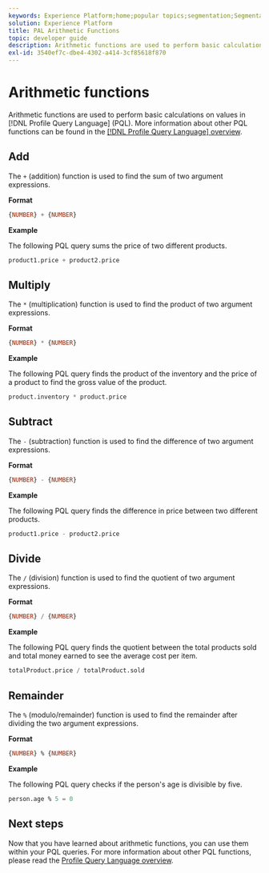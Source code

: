 ```yaml
---
keywords: Experience Platform;home;popular topics;segmentation;Segmentation;Segmentation Service;pql;PQL;Profile Query Language;arithmetic functions;arithmetic;
solution: Experience Platform
title: PAL Arithmetic Functions
topic: developer guide
description: Arithmetic functions are used to perform basic calculations on values in Profile Query Language (PQL).
exl-id: 3540ef7c-dbe4-4302-a414-3cf85618f870
---
```

# Arithmetic functions

Arithmetic functions are used to perform basic calculations on values in [!DNL Profile Query Language] (PQL). More information about other PQL functions can be found in the [[!DNL Profile Query Language] overview](./overview.md).

## Add

The `+` (addition) function is used to find the sum of two argument expressions.

**Format**

```sql
{NUMBER} + {NUMBER}
```

**Example**

The following PQL query sums the price of two different products.

```sql
product1.price + product2.price
```

## Multiply

The `*` (multiplication) function is used to find the product of two argument expressions.

**Format**

```sql
{NUMBER} * {NUMBER}
```

**Example**

The following PQL query finds the product of the inventory and the price of a product to find the gross value of the product.

```sql
product.inventory * product.price
```

## Subtract

The `-` (subtraction) function is used to find the difference of two argument expressions.

**Format**

```sql
{NUMBER} - {NUMBER}
```

**Example**

The following PQL query finds the difference in price between two different products.

```sql
product1.price - product2.price
```

## Divide

The `/` (division) function is used to find the quotient of two argument expressions.

**Format**

```sql
{NUMBER} / {NUMBER}
```

**Example**

The following PQL query finds the quotient between the total products sold and total money earned to see the average cost per item.

```sql
totalProduct.price / totalProduct.sold
```

## Remainder

The `%` (modulo/remainder) function is used to find the remainder after dividing the two argument expressions. 

**Format**

```sql
{NUMBER} % {NUMBER}
```

**Example**

The following PQL query checks if the person's age is divisible by five.

```sql
person.age % 5 = 0
```

## Next steps

Now that you have learned about arithmetic functions, you can use them within your PQL queries. For more information about other PQL functions, please read the [Profile Query Language overview](./overview.md).
